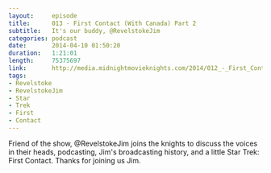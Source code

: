 ```yaml
---
layout:     episode
title:      013 - First Contact (With Canada) Part 2
subtitle:   It's our buddy, @RevelstokeJim
categories: podcast
date:       2014-04-10 01:50:20
duration:   1:21:01
length:     75375697
link:       http://media.midnightmovieknights.com/2014/012_-_First_Contact_With_Canada_Part_2.m4a
tags:
- Revelstoke
- RevelstokeJim
- Star
- Trek
- First
- Contact
---
```

Friend of the show, @RevelstokeJim joins the knights to discuss the voices in their heads, podcasting, Jim's broadcasting history, and a little Star Trek: First Contact. Thanks for joining us Jim.